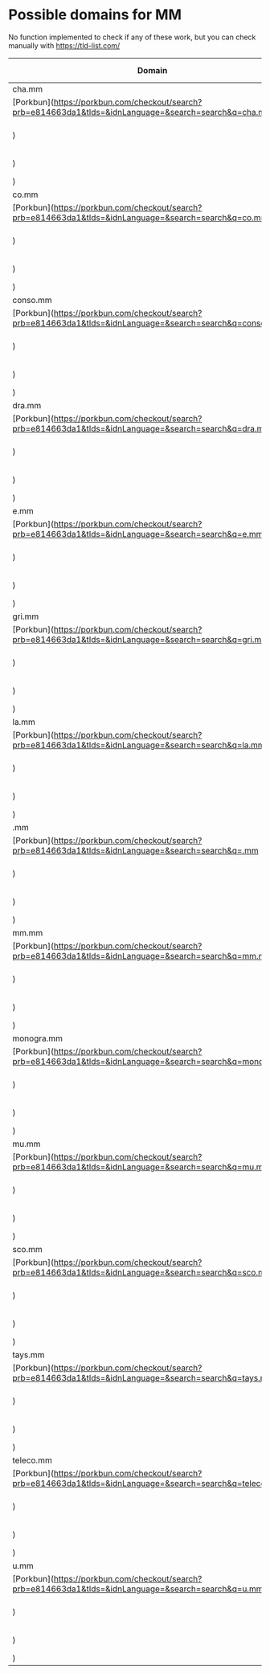 # Possible domains for MM

No function implemented to check if any of these work, but you can check manually with https://tld-list.com/

| Domain | Porkbun | NameCheap | Google Domains |
|---|---|---|---|
| cha.mm | [Porkbun](https://porkbun.com/checkout/search?prb=e814663da1&tlds=&idnLanguage=&search=search&q=cha.mm) | [Namecheap](https://www.namecheap.com/domains/registration/results/?domain=cha.mm) | [Google](https://domains.google.com/registrar/search?searchTerm=cha.mm) |
| co.mm | [Porkbun](https://porkbun.com/checkout/search?prb=e814663da1&tlds=&idnLanguage=&search=search&q=co.mm) | [Namecheap](https://www.namecheap.com/domains/registration/results/?domain=co.mm) | [Google](https://domains.google.com/registrar/search?searchTerm=co.mm) |
| conso.mm | [Porkbun](https://porkbun.com/checkout/search?prb=e814663da1&tlds=&idnLanguage=&search=search&q=conso.mm) | [Namecheap](https://www.namecheap.com/domains/registration/results/?domain=conso.mm) | [Google](https://domains.google.com/registrar/search?searchTerm=conso.mm) |
| dra.mm | [Porkbun](https://porkbun.com/checkout/search?prb=e814663da1&tlds=&idnLanguage=&search=search&q=dra.mm) | [Namecheap](https://www.namecheap.com/domains/registration/results/?domain=dra.mm) | [Google](https://domains.google.com/registrar/search?searchTerm=dra.mm) |
| e.mm | [Porkbun](https://porkbun.com/checkout/search?prb=e814663da1&tlds=&idnLanguage=&search=search&q=e.mm) | [Namecheap](https://www.namecheap.com/domains/registration/results/?domain=e.mm) | [Google](https://domains.google.com/registrar/search?searchTerm=e.mm) |
| gri.mm | [Porkbun](https://porkbun.com/checkout/search?prb=e814663da1&tlds=&idnLanguage=&search=search&q=gri.mm) | [Namecheap](https://www.namecheap.com/domains/registration/results/?domain=gri.mm) | [Google](https://domains.google.com/registrar/search?searchTerm=gri.mm) |
| la.mm | [Porkbun](https://porkbun.com/checkout/search?prb=e814663da1&tlds=&idnLanguage=&search=search&q=la.mm) | [Namecheap](https://www.namecheap.com/domains/registration/results/?domain=la.mm) | [Google](https://domains.google.com/registrar/search?searchTerm=la.mm) |
| .mm | [Porkbun](https://porkbun.com/checkout/search?prb=e814663da1&tlds=&idnLanguage=&search=search&q=.mm) | [Namecheap](https://www.namecheap.com/domains/registration/results/?domain=.mm) | [Google](https://domains.google.com/registrar/search?searchTerm=.mm) |
| mm.mm | [Porkbun](https://porkbun.com/checkout/search?prb=e814663da1&tlds=&idnLanguage=&search=search&q=mm.mm) | [Namecheap](https://www.namecheap.com/domains/registration/results/?domain=mm.mm) | [Google](https://domains.google.com/registrar/search?searchTerm=mm.mm) |
| monogra.mm | [Porkbun](https://porkbun.com/checkout/search?prb=e814663da1&tlds=&idnLanguage=&search=search&q=monogra.mm) | [Namecheap](https://www.namecheap.com/domains/registration/results/?domain=monogra.mm) | [Google](https://domains.google.com/registrar/search?searchTerm=monogra.mm) |
| mu.mm | [Porkbun](https://porkbun.com/checkout/search?prb=e814663da1&tlds=&idnLanguage=&search=search&q=mu.mm) | [Namecheap](https://www.namecheap.com/domains/registration/results/?domain=mu.mm) | [Google](https://domains.google.com/registrar/search?searchTerm=mu.mm) |
| sco.mm | [Porkbun](https://porkbun.com/checkout/search?prb=e814663da1&tlds=&idnLanguage=&search=search&q=sco.mm) | [Namecheap](https://www.namecheap.com/domains/registration/results/?domain=sco.mm) | [Google](https://domains.google.com/registrar/search?searchTerm=sco.mm) |
| tays.mm | [Porkbun](https://porkbun.com/checkout/search?prb=e814663da1&tlds=&idnLanguage=&search=search&q=tays.mm) | [Namecheap](https://www.namecheap.com/domains/registration/results/?domain=tays.mm) | [Google](https://domains.google.com/registrar/search?searchTerm=tays.mm) |
| teleco.mm | [Porkbun](https://porkbun.com/checkout/search?prb=e814663da1&tlds=&idnLanguage=&search=search&q=teleco.mm) | [Namecheap](https://www.namecheap.com/domains/registration/results/?domain=teleco.mm) | [Google](https://domains.google.com/registrar/search?searchTerm=teleco.mm) |
| u.mm | [Porkbun](https://porkbun.com/checkout/search?prb=e814663da1&tlds=&idnLanguage=&search=search&q=u.mm) | [Namecheap](https://www.namecheap.com/domains/registration/results/?domain=u.mm) | [Google](https://domains.google.com/registrar/search?searchTerm=u.mm) |
